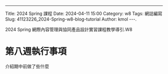 ---
Title: 2024 Spring 課程
Date: 2024-04-11 15:00
Category: w8
Tags: 網誌編寫
Slug: 41123226_2024-Spring-w8-blog-tutorial
Author: kmol
---.

2024 Spring 網際內容管理與協同產品設計實習課程教學導引.W8

<!-- PELICAN_END_SUMMARY -->

#  第八週執行事項
介紹期中前做了些什麼